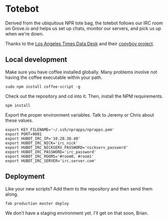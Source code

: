 # Totebot

Derived from the ubiquitous NPR tote bag, the totebot follows our IRC room on Grove.io and helps us set up chats, monitor our servers, and pick us up when we're down.

Thanks to the [Los Angeles Times Data Desk](http://datadesk.latimes.com/) and their [copyboy project](https://github.com/datadesk/copyboy).

## Local development
Make sure you have coffee installed globally. Many problems involve not having the coffee executable within your path.
```
sudo npm install coffee-script -g
```

Check out the repository and cd into it. Then, install the NPM requirements.
```
npm install
```

Export the proper environment variables. Talk to Jeremy or Chris about these values.
```
export KEY_FILENAME='~/.ssh/nprapps/nprapps.pem'
export PORT=9001
export HUBOT_IRC_IP='10.20.30.40'
export HUBOT_IRC_NICK='irc_nick'
export HUBOT_IRC_NICKSERV_PASSWORD='nickserv_password'
export HUBOT_IRC_PASSWORD='irc_password'
export HUBOT_IRC_ROOMS='#room0, #room1'
export HUBOT_IRC_SERVER='irc.server.com'
```

## Deployment
Like your new scripts? Add them to the repository and then send them along.
```
fab production master deploy
```

We don't have a staging environment yet. I'll get on that soon, Brian.
